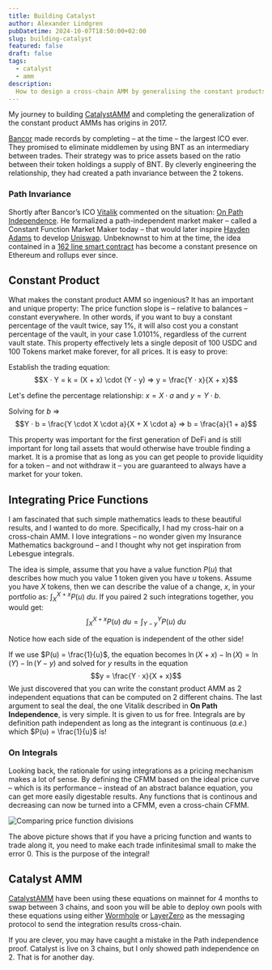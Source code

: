 ```yaml
---
title: Building Catalyst
author: Alexander Lindgren
pubDatetime: 2024-10-07T18:50:00+02:00
slug: building-catalyst
featured: false
draft: false
tags:
  - catalyst
  - amm
description:
  How to design a cross-chain AMM by generalising the constant products AMM. This is my journey. 
---
```


My journey to building [CatalystAMM](https://catalyst.exchange) and completing the generalization of the constant product AMMs has origins in 2017.

[Bancor](https://bancor.network) made records by completing – at the time – the largest ICO ever. They promised to eliminate middlemen by using BNT as an intermediary between trades. Their strategy was to price assets based on the ratio between their token holdings a supply of BNT. By cleverly engineering the relationship, they had created a path invariance between the 2 tokens. 

### Path Invariance

Shortly after Bancor’s ICO [Vitalik](https://vitalik.eth.limo) commented on the situation: [On Path Independence](https://vitalik.eth.limo/general/2017/06/22/marketmakers.html). He formalized a path-independent market maker – called a Constant Function Market Maker today – that would later inspire [Hayden Adams](https://x.com/haydenzadams) to develop [Uniswap](https://uniswap.org). Unbeknownst to him at the time, the idea contained in a [162 line smart contract](https://github.com/haydenadams/uniswap-retro/blob/0c09ade9479694de328a6f3826f9037fd7620d7e/smart_contracts/uniswap.sol#L104-L106) has become a constant presence on Ethereum and rollups ever since.

## Constant Product

What makes the constant product AMM so ingenious? It has an important and unique property: The price function slope is – relative to balances – constant everywhere. In other words, if you want to buy a constant percentage of the vault twice, say $1\%$, it will also cost you a constant percentage of the vault, in your case $1.0101\%$, regardless of the current vault state. This property effectively lets a single deposit of $100$ USDC and $100$ Tokens market make forever, for all prices. It is easy to prove:

Establish the trading equation: 
$$X · Y = k = (X + x) \cdot (Y - y) ⇒ y = \frac{Y · x}{X + x}$$

Let's define the percentage relationship: $x = X \cdot a$ and $y = Y \cdot b$.

Solving for $b$ ⇒
$$Y · b = \frac{Y \cdot X \cdot a}{X + X \cdot a} ⇒ b = \frac{a}{1 + a}$$

This property was important for the first generation of DeFi and is still important for long tail assets that would otherwise have trouble finding a market. It is a promise that as long as you can get people to provide liquidity for a token – and not withdraw it – you are guaranteed to always have a market for your token.

## Integrating Price Functions

I am fascinated that such simple mathematics leads to these beautiful results, and I wanted to do more. Specifically, I had my cross-hair on a cross-chain AMM. I love integrations – no wonder given my Insurance Mathematics background – and I thought why not get inspiration from Lebesgue integrals.

The idea is simple, assume that you have a value function $P(u)$ that describes how much you value $1$ token given you have $u$ tokens. Assume you have $X$ tokens, then we can describe the value of a change, $x$, in your portfolio as: $\int_X^{X+x} P(u)\ du$. If you paired 2 such integrations together, you would get: 
$$\int_X^{X+x} P(u) \ du = ∫_{Y-y}^Y P(u) \ du$$

Notice how each side of the equation is independent of the other side!

If we use $P(u) = \frac{1}{u}$, the equation becomes $\ln(X+x)-\ln(X)=\ln(Y)-\ln(Y-y)$ and solved for $y$ results in the equation $$y = \frac{Y · x}{X + x}$$
We just discovered that you can write the constant product AMM as 2 independent equations that can be computed on 2 different chains. The last argument to seal the deal, the one Vitalik described in **On Path Independence**, is very simple. It is given to us for free. Integrals are by definition path independent as long as the integrant is continuous (*a.e.*) which $P(u) = \frac{1}{u}$ is!

### On Integrals
Looking back, the rationale for using integrations as a pricing mechanism makes a lot of sense. By defining the CFMM based on the ideal price curve – which is its performance – instead of an abstract balance equation, you can get more easily digestable results. Any functions that is continous and decreasing can now be turned into a CFMM, even a cross-chain CFMM.

![Comparing price function divisions](@assets/images/img.svg)

The above picture shows that if you have a pricing function and wants to trade along it, you need to make each trade infinitesimal small to make the error 0. This is the purpose of the integral!

## Catalyst AMM

[CatalystAMM](https://catalyst.exchange) have been using these equations on mainnet for 4 months to swap between 3 chains, and soon you will be able to deploy own pools with these equations using either [Wormhole](https://wormhole.com) or [LayerZero](https://layerzero.network) as the messaging protocol to send the integration results cross-chain. 

If you are clever, you may have caught a mistake in the Path independence proof. Catalyst is live on 3 chains, but I only showed path independence on 2. That is for another day.